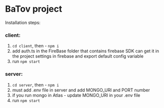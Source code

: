 # BaTov project

Installation steps:
### client:
1) `cd client`, then - `npm i`
2) add auth.ts in the FireBase folder that contains firebase SDK can get it in the project settings in firebase and export default config variable
3) run `npm start`

### server: 
1) `cd server`, then - `npm i`
2) must add .env file in server and add MONGO_URI and PORT number
3) if you run mongo in Atlas - update MONGO_URI in your .env file
4) run `npm start`


